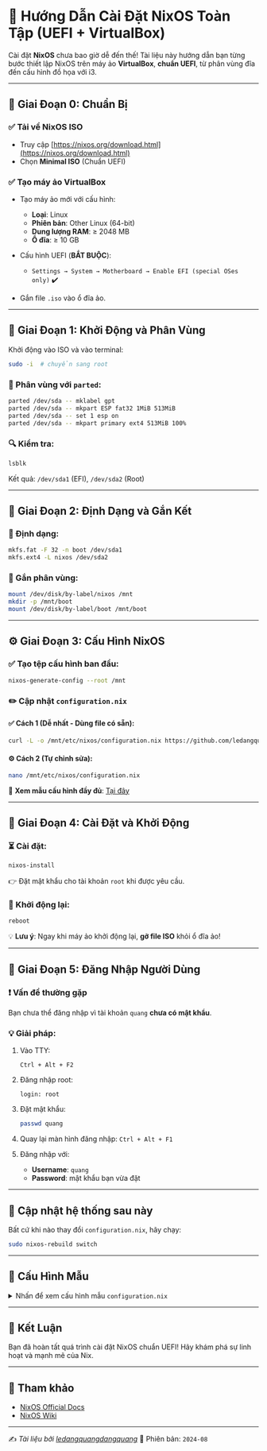 # 📘 Hướng Dẫn Cài Đặt NixOS Toàn Tập (UEFI + VirtualBox)

Cài đặt **NixOS** chưa bao giờ dễ đến thế! Tài liệu này hướng dẫn bạn từng bước thiết lập NixOS trên máy ảo **VirtualBox**, **chuẩn UEFI**, từ phân vùng đĩa đến cấu hình đồ họa với i3.

---

## 🧰 Giai Đoạn 0: Chuẩn Bị

### ✅ Tải về NixOS ISO

* Truy cập [https://nixos.org/download.html](https://nixos.org/download.html)
* Chọn **Minimal ISO** (Chuẩn UEFI)

### ✅ Tạo máy ảo VirtualBox

* Tạo máy ảo mới với cấu hình:

  * **Loại**: Linux
  * **Phiên bản**: Other Linux (64-bit)
  * **Dung lượng RAM**: ≥ 2048 MB
  * **Ổ đĩa**: ≥ 10 GB

* Cấu hình UEFI (**BẮT BUỘC**):

  * `Settings → System → Motherboard → Enable EFI (special OSes only)` ✔️

* Gắn file `.iso` vào ổ đĩa ảo.

---

## 🚀 Giai Đoạn 1: Khởi Động và Phân Vùng

Khởi động vào ISO và vào terminal:

```sh
sudo -i  # chuyển sang root
```

### 🧱 Phân vùng với `parted`:

```sh
parted /dev/sda -- mklabel gpt
parted /dev/sda -- mkpart ESP fat32 1MiB 513MiB
parted /dev/sda -- set 1 esp on
parted /dev/sda -- mkpart primary ext4 513MiB 100%
```

### 🔍 Kiểm tra:

```sh
lsblk
```

Kết quả: `/dev/sda1` (EFI), `/dev/sda2` (Root)

---

## 💾 Giai Đoạn 2: Định Dạng và Gắn Kết

### 🔧 Định dạng:

```sh
mkfs.fat -F 32 -n boot /dev/sda1
mkfs.ext4 -L nixos /dev/sda2
```

### 📂 Gắn phân vùng:

```sh
mount /dev/disk/by-label/nixos /mnt
mkdir -p /mnt/boot
mount /dev/disk/by-label/boot /mnt/boot
```

---

## ⚙️ Giai Đoạn 3: Cấu Hình NixOS

### ✅ Tạo tệp cấu hình ban đầu:

```sh
nixos-generate-config --root /mnt
```

### ✏️ Cập nhật `configuration.nix`

#### ✅ Cách 1 (Dễ nhất - Dùng file có sẵn):

```sh
curl -L -o /mnt/etc/nixos/configuration.nix https://github.com/ledangquangdangquang/NixosConfig/releases/download/v0.0.0/configuration.nix
```

#### ⚙️ Cách 2 (Tự chỉnh sửa):

```sh
nano /mnt/etc/nixos/configuration.nix
```

📄 **Xem mẫu cấu hình đầy đủ**: [Tại đây](#c%E1%BA%A5u-h%C3%ACnh-m%E1%BA%ABu)

---

## 💽 Giai Đoạn 4: Cài Đặt và Khởi Động

### ⏳ Cài đặt:

```sh
nixos-install
```

👉 Đặt mật khẩu cho tài khoản `root` khi được yêu cầu.

### 🔁 Khởi động lại:

```sh
reboot
```

💡 **Lưu ý**: Ngay khi máy ảo khởi động lại, **gỡ file ISO** khỏi ổ đĩa ảo!

---

## 🔐 Giai Đoạn 5: Đăng Nhập Người Dùng

### ❗ Vấn đề thường gặp

Bạn chưa thể đăng nhập vì tài khoản `quang` **chưa có mật khẩu**.

### 💡 Giải pháp:

1. Vào TTY:

   ```
   Ctrl + Alt + F2
   ```

2. Đăng nhập root:

   ```
   login: root
   ```

3. Đặt mật khẩu:

   ```sh
   passwd quang
   ```

4. Quay lại màn hình đăng nhập: `Ctrl + Alt + F1`

5. Đăng nhập với:

   * **Username**: `quang`
   * **Password**: mật khẩu bạn vừa đặt

---

## 🔄 Cập nhật hệ thống sau này

Bất cứ khi nào thay đổi `configuration.nix`, hãy chạy:

```sh
sudo nixos-rebuild switch
```

---

## 📄 Cấu Hình Mẫu

<details>
<summary>Nhấn để xem cấu hình mẫu <code>configuration.nix</code></summary>

```nix
# /mnt/etc/nixos/configuration.nix
{ config, pkgs, ... }:

{
  imports = [ ./hardware-configuration.nix ];

  boot.loader.systemd-boot.enable = true;
  boot.loader.efi.canTouchEfiVariables = true;

  networking.hostName = "nixos";
  networking.networkmanager.enable = true;

  time.timeZone = "Asia/Ho_Chi_Minh";

  i18n.supportedLocales = [ "en_US.UTF-8/UTF-8" "vi_VN.UTF-8/UTF-8" ];
  i18n.defaultLocale = "vi_VN.UTF-8";

  services.xserver.enable = true;
  services.xserver.displayManager.lightdm.enable = true;
  services.xserver.windowManager.i3.enable = true;
  services.xserver.windowManager.i3.package = pkgs.i3-gaps;
  services.xserver.windowManager.i3.extraPackages = with pkgs; [
    i3status i3lock dmenu
  ];

  users.users.quang = {
    isNormalUser = true;
    description = "Quang";
    extraGroups = [ "networkmanager" "wheel" ];
  };

  environment.systemPackages = with pkgs; [
    git wget firefox alacritty rofi feh
  ];

  fonts.packages = with pkgs; [
    noto-fonts
    noto-fonts-cjk
    noto-fonts-emoji
    (nerdfonts.override { fonts = [ "FiraCode" "DroidSansMono" ]; })
  ];

  services.openssh.enable = true;
  nixpkgs.config.allowUnfree = true;

  system.stateVersion = "24.05";
}
```

</details>

---

## 🎉 Kết Luận

Bạn đã hoàn tất quá trình cài đặt NixOS chuẩn UEFI!
Hãy khám phá sự linh hoạt và mạnh mẽ của Nix.

---

## 📎 Tham khảo

* [NixOS Official Docs](https://nixos.org/learn.html)
* [NixOS Wiki](https://nixos.wiki)

---

✍️ *Tài liệu bởi [ledangquangdangquang](https://github.com/ledangquangdangquang)*
📅 Phiên bản: `2024-08`


